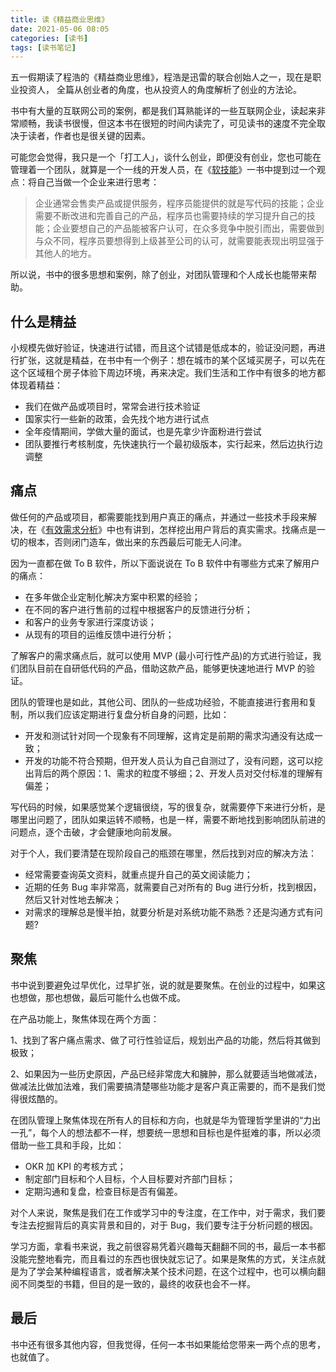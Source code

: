 ```yaml
---
title: 读《精益商业思维》
date: 2021-05-06 08:05
categories: [读书]
tags: [读书笔记]
---
```


五一假期读了程浩的《精益商业思维》，程浩是迅雷的联合创始人之一，现在是职业投资人， 全篇从创业者的角度，也从投资人的角度解析了创业的方法论。

书中有大量的互联网公司的案例，都是我们耳熟能详的一些互联网企业，读起来非常顺畅，我读书很慢，但这本书在很短的时间内读完了，可见读书的速度不完全取决于读者，作者也是很关键的因素。

<!--more-->

可能您会觉得，我只是一个「打工人」，谈什么创业，即便没有创业，您也可能在管理着一个团队，就算是一个一线的开发人员，在《[软技能](http://mp.weixin.qq.com/s?__biz=MzU0NjgzNzQyMw==&mid=2247483732&idx=1&sn=f8901526a7486bb3e30d0507c4102283&chksm=fb56c794cc214e823b2b633a68c7dd805336e4e8146cec388629754b6b94ff4a70ecac744f62&scene=21#wechat_redirect)》一书中提到过一个观点：将自己当做一个企业来进行思考：

> 企业通常会售卖产品或提供服务，程序员能提供的就是写代码的技能；企业需要不断改进和完善自己的产品，程序员也需要持续的学习提升自己的技能；企业要想自己的产品能被客户认可，在众多竞争中脱引而出，需要做到与众不同，程序员要想得到上级甚至公司的认可，就需要能表现出明显强于其他人的地方。

所以说，书中的很多思想和案例，除了创业，对团队管理和个人成长也能带来帮助。

## 什么是精益

小规模先做好验证，快速进行试错，而且这个试错是低成本的，验证没问题，再进行扩张，这就是精益，在书中有一个例子：想在城市的某个区域买房子，可以先在这个区域租个房子体验下周边环境，再来决定。我们生活和工作中有很多的地方都体现着精益：

- 我们在做产品或项目时，常常会进行技术验证
- 国家实行一些新的政策，会先找个地方进行试点
- 全年疫情期间，学做大量的面试，也是先拿少许面粉进行尝试
- 团队要推行考核制度，先快速执行一个最初级版本，实行起来，然后边执行边调整

## 痛点

做任何的产品或项目，都需要能找到用户真正的痛点，并通过一些技术手段来解决，在《[有效需求分析](http://mp.weixin.qq.com/s?__biz=MzU0NjgzNzQyMw==&mid=2247484465&idx=1&sn=39a5afce8f7f8d80ef118e0374f102f7&chksm=fb56c2f1cc214be71278fa5f78a7f0ae9c68977e66f5c7f1780c6e12c33777c79bae6e12b63f&scene=21#wechat_redirect)》中也有讲到，怎样挖出用户背后的真实需求。找痛点是一切的根本，否则闭门造车，做出来的东西最后可能无人问津。

因为一直都在做 To B 软件，所以下面说说在 To B 软件中有哪些方式来了解用户的痛点：

- 在多年做企业定制化解决方案中积累的经验；
- 在不同的客户进行售前的过程中根据客户的反馈进行分析；
- 和客户的业务专家进行深度访谈；
- 从现有的项目的运维反馈中进行分析；

了解客户的需求痛点后，就可以使用 MVP (最小可行性产品)的方式进行验证，我们团队目前在自研低代码的产品，借助这款产品，能够更快速地进行 MVP 的验证。

团队的管理也是如此，其他公司、团队的一些成功经验，不能直接进行套用和复制，所以我们应该定期进行复盘分析自身的问题，比如：

- 开发和测试针对同一个现象有不同理解，这肯定是前期的需求沟通没有达成一致；
- 开发的功能不符合预期，但开发人员认为自己自测过了，没有问题，这可以挖出背后的两个原因：1、需求的粒度不够细；2、开发人员对交付标准的理解有偏差；

写代码的时候，如果感觉某个逻辑很绕，写的很复杂，就需要停下来进行分析，是哪里出问题了，团队如果运转不顺畅，也是一样，需要不断地找到影响团队前进的问题点，逐个击破，才会健康地向前发展。

对于个人，我们要清楚在现阶段自己的瓶颈在哪里，然后找到对应的解决方法：

- 经常需要查询英文资料，就重点提升自己的英文阅读能力；
- 近期的任务 Bug 率非常高，就需要自己对所有的 Bug 进行分析，找到根因，然后又针对性地去解决；
- 对需求的理解总是慢半拍，就要分析是对系统功能不熟悉？还是沟通方式有问题?

## 聚焦

书中说到要避免过早优化，过早扩张，说的就是要聚焦。在创业的过程中，如果这也想做，那也想做，最后可能什么也做不成。

在产品功能上，聚焦体现在两个方面：

1、找到了客户痛点需求、做了可行性验证后，规划出产品的功能，然后将其做到极致；

2、如果因为一些历史原因，产品已经非常庞大和臃肿，那么就要适当地做减法，做减法比做加法难，我们需要搞清楚哪些功能才是客户真正需要的，而不是我们觉得很炫酷的。

在团队管理上聚焦体现在所有人的目标和方向，也就是华为管理哲学里讲的“力出一孔”，每个人的想法都不一样，想要统一思想和目标也是件挺难的事，所以必须借助一些工具和手段，比如：

- OKR 加 KPI 的考核方式；
- 制定部门目标和个人目标，个人目标要对齐部门目标；
- 定期沟通和复盘，检查目标是否有偏差。

对个人来说，聚焦是我们在工作或学习中的专注度，在工作中，对于需求，我们要专注去挖掘背后的真实背景和目的，对于 Bug，我们要专注于分析问题的根因。

学习方面，拿看书来说，我之前很容易凭着兴趣每天翻翻不同的书，最后一本书都没能完整地看完，而且看过的东西也很快就忘记了。如果是聚焦的方式，关注点就是为了学会某种编程语言，或者解决某个技术问题，在这个过程中，也可以横向翻阅不同类型的书籍，但目的是一致的，最终的收获也会不一样。

## 最后

书中还有很多其他内容，但我觉得，任何一本书如果能给您带来一两个点的思考，也就值了。
